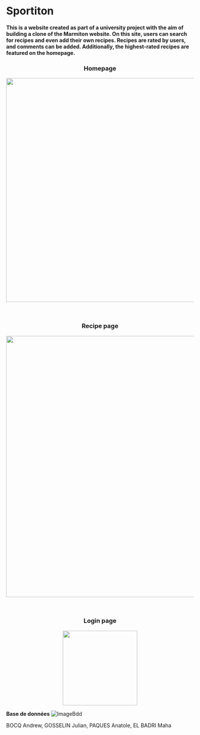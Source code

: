 # Sportiton

<b>
This is a website created as part of a university project with the aim of building a clone of the Marmiton website. On this site, users can search for recipes and even add their own recipes. Recipes are rated by users, and comments can be added. Additionally, the highest-rated recipes are featured on the homepage.
</b>


<h3 align="center">Homepage</h3>
<p align="center">
<img src="https://raw.githubusercontent.com/Anatpqs/MarmitonDuPauvre/main/Images/sportiton.PNG" width="600" >
</p>
<br>
<h3 align="center">Recipe page</h3>
<p align="center">
<img src="https://raw.githubusercontent.com/Anatpqs/MarmitonDuPauvre/main/Images/recette_cookie.png" width="700">
</p>
<br>
<h3 align="center">Login page</h3>
<p align="center">
<img src="https://raw.githubusercontent.com/Anatpqs/MarmitonDuPauvre/main/Images/page_login.png" width="200">
</p>


**Base de données**
![ImageBdd](https://raw.githubusercontent.com/Anatpqs/MarmitonDuPauvre/main/bdd/Bdd.png)


BOCQ Andrew, GOSSELIN Julian, PAQUES Anatole, EL BADRI Maha 

